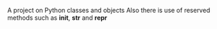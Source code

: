 A project on Python classes and objects 
Also there is use of reserved methods such as __init__, __str__ and __repr__
